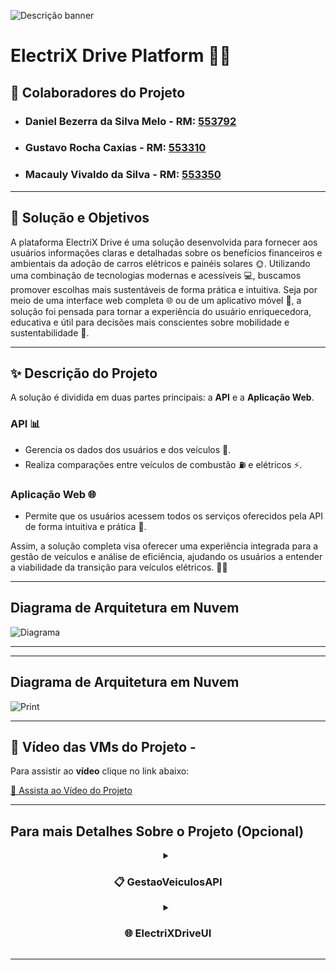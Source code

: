 ![Descrição banner](https://github.com/user-attachments/assets/fd23aae5-3758-4cd8-9b38-4abbf9e8b845)

# **ElectriX Drive Platform** 🚗💡

## 👥 Colaboradores do Projeto

- ### **Daniel Bezerra da Silva Melo** - **RM:** [553792](#)
- ### **Gustavo Rocha Caxias** - **RM:** [553310](#)
- ### **Macauly Vivaldo da Silva** - **RM:** [553350](#)

---

## 📄 **Solução e Objetivos**

A plataforma ElectriX Drive é uma solução desenvolvida para fornecer aos usuários informações claras e detalhadas sobre os benefícios financeiros e ambientais da adoção de carros elétricos e painéis solares 🌞. Utilizando uma combinação de tecnologias modernas e acessíveis 💻, buscamos promover escolhas mais sustentáveis de forma prática e intuitiva. Seja por meio de uma interface web completa 🌐 ou de um aplicativo móvel 📱, a solução foi pensada para tornar a experiência do usuário enriquecedora, educativa e útil para decisões mais conscientes sobre mobilidade e sustentabilidade 🌱.

---

## ✨ **Descrição do Projeto**

A solução é dividida em duas partes principais: a **API** e a **Aplicação Web**.

### API 📊
- Gerencia os dados dos usuários e dos veículos 🚗.
- Realiza comparações entre veículos de combustão ⛽ e elétricos ⚡.

### Aplicação Web 🌐
- Permite que os usuários acessem todos os serviços oferecidos pela API de forma intuitiva e prática 📱.

Assim, a solução completa visa oferecer uma experiência integrada para a gestão de veículos e análise de eficiência, ajudando os usuários a entender a viabilidade da transição para veículos elétricos. 🚗💡

---

## Diagrama de Arquitetura em Nuvem

![Diagrama](https://github.com/user-attachments/assets/5a1ee903-87ca-4589-badc-6130c9a2755f)

---

---

## Diagrama de Arquitetura em Nuvem

![Print](https://github.com/user-attachments/assets/f07b03c9-62e5-42cf-a48a-dd6a9cdbeb71)

---

## 🎥 Vídeo das VMs do Projeto -

Para assistir ao **vídeo** clique no link abaixo:

[🔗 Assista ao Vídeo do Projeto](https://youtu.be/OyDTVve4Y4A)

---

## Para mais Detalhes Sobre o Projeto (Opcional)

 <details>
  <summary align="center"><h3>📋 GestaoVeiculosAPI</h3></summary>
  <p>

---

### 📋 GestaoVeiculosAPI

A API ajuda a gerenciar usuários e seus veículos, permitindo comparar a eficiência entre diferentes tipos de veículos. Isso oferece uma visão clara das vantagens de cada tipo de veículo. A solução foi criada para fornecer insights práticos que facilitam a transição para veículos elétricos e tornam a gestão dos dados mais eficiente.

### 🚀 Funcionamento da API

A API Gestão de Veículos foi construída utilizando a plataforma ASP.NET Core e Entity Framework Core para manipulação de dados. Ela fornece funcionalidades como:

- Relacionar usuários com seus veículos e preferências de comparação. 🚘👥
- Cadastrar e atualizar veículos de combustão e veículos elétricos. 🔄
- Realizar comparações de eficiência entre veículos, retornando insights claros sobre qual deles é mais vantajoso em termos de consumo, ajudando os usuários na tomada de decisão sobre a transição para veículos elétricos. ⚡🔋

---

## 📏 Conclusão

A API de Gestão de Veículos foi desenvolvida com um design modular, extensível e é totalmente documentada com Swagger. Isso garante fácil manutenção e uma integração intuitiva. A separação clara entre as camadas torna o sistema fácil de entender e evoluir, seja com novas funcionalidades ou integrações.

Além disso, a documentação bem estruturada facilita o uso, a integração e o desenvolvimento de interfaces que utilizam essa API, proporcionando um processo mais simples e eficiente para todos os usuários.

---

  </p>
</details>

 <details>
  <summary align="center"><h3>🌐 ElectriXDriveUI</h3></summary>
  <p>

  ---

# 🚗 Documentação da Camada Web - ElectriXDriveUI

## 📄 Descrição Inicial

A camada web do projeto **ElectriXDriveUI** é responsável pela interface visual do sistema, permitindo que os usuários interajam com as funcionalidades da API de gestão de veículos. Esta camada utiliza o padrão MVC (Model-View-Controller) para organizar o código, facilitando a manutenção e a expansão do sistema. A camada web comunica-se diretamente com a API para realizar operações CRUD (Create, Read, Update, Delete) sobre 🚘 veículos de combustão e ⚡ veículos elétricos, além de realizar comparações de eficiência entre esses tipos de veículos.
    </p>
</details>

---
